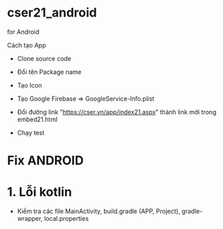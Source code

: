 # cser21_android

for Android

Cách tạo App

- Clone source code

- Đổi tên Package name

- Tạo Icon

- Tạo Google Firebase => GoogleService-Info.plist

- Đổi đường link "https://cser.vn/app/index21.aspx" thành link mới trong embed21.html

- Chạy test 

# Fix ANDROID
# 1. Lỗi kotlin
- Kiểm tra các file MainActivity, build.gradle (APP, Project), gradle-wrapper, local.properties


